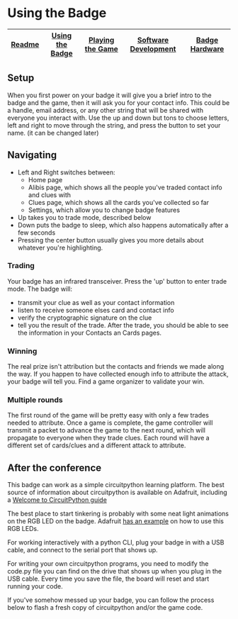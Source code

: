 # Using the Badge

| [Readme](../README.md) | [Using the Badge](BADGE.md) | [Playing the Game](GAME.md) | [Software Development](DEVELOP.md) | [Badge Hardware](HARDWARE.md) |
| ---------------------- | --------------------------- | --------------------------- | ---------------------------------- | ----------------------------- |

## Setup

When you first power on your badge it will give you a brief intro to
the badge and the game, then it will ask you for your contact info.
This could be a handle, email address, or any other string that will
be shared with everyone you interact with. Use the up and down but
tons to choose letters, left and right to move through the string,
and press the button to set your name. (it can be changed later)

## Navigating

- Left and Right switches between:
  - Home page
  - Alibis page, which shows all the people you've traded contact info and clues with
  - Clues page, which shows all the cards you've collected so far
  - Settings, which allow you to change badge features
- Up takes you to trade mode, described below
- Down puts the badge to sleep, which also happens automatically after a few
   seconds
- Pressing the center button usually gives you more details about whatever you're highlighting.

### Trading

Your badge has an infrared transceiver. Press the 'up' button to enter trade mode.
The badge will:

- transmit your clue as well as your contact information
- listen to receive someone elses card and contact info
- verify the cryptographic signature on the clue
- tell you the result of the trade.
  After the trade, you should be able to see the information in your Contacts an
  Cards pages.

### Winning

The real prize isn't attribution but the contacts and friends we made along the way.
If you happen to have collected enough info to attribute the attack, your badge will
tell you. Find a game organizer to validate your win.

### Multiple rounds

The first round of the game will be pretty easy with only a few trades needed to
attribute. Once a game is complete, the game controller will transmit a packet to
advance the game to the next round, which will propagate to everyone when they
trade clues. Each round will have a different set of cards/clues and a different
attack to attribute.

## After the conference

This badge can work as a simple circuitpython learning platform. The best source
of information about circuitpython is available on Adafruit, including a [Welcome
to CircuitPython guide](https://learn.adafruit.com/welcome-to-circuitpython/overview)

The best place to start tinkering is probably with some neat light animations on
the RGB LED on the badge. Adafruit
[has an example](https://github.com/adafruit/Adafruit_Learning_System_Guides/blob/main/Welcome_to_CircuitPython/code.py)
on how to use this RGB LEDs.

For working interactively with a python CLI, plug your badge in with a USB cable,
and connect to the serial port that shows up.

For writing your own circuitpython programs, you need to modify the code.py
file you can find on the drive that shows up when you plug in the USB cable.
Every time you save the file, the board will reset and start running your code.

If you've somehow messed up your badge, you can follow the process below to
flash a fresh copy of circuitpython and/or the game code.
